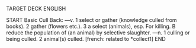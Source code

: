 TARGET DECK
ENGLISH

START
Basic
Cull
Back: —v. 1 select or gather (knowledge culled from books). 2 gather (flowers etc.). 3 a select (animals), esp. For killing. B reduce the population of (an animal) by selective slaughter. —n. 1 culling or being culled. 2 animal(s) culled. [french: related to *collect1]
END
